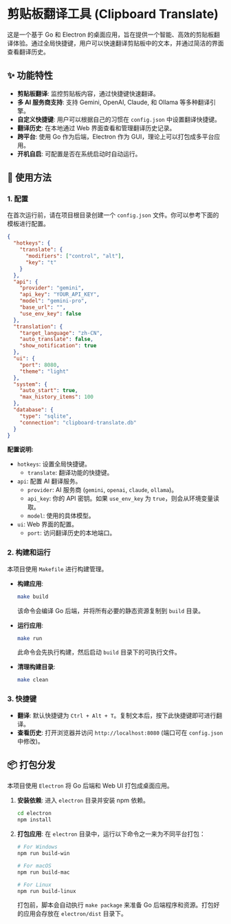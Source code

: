 # 剪贴板翻译工具 (Clipboard Translate)

这是一个基于 Go 和 Electron 的桌面应用，旨在提供一个智能、高效的剪贴板翻译体验。通过全局快捷键，用户可以快速翻译剪贴板中的文本，并通过简洁的界面查看翻译历史。

## ✨ 功能特性

*   **剪贴板翻译**: 监控剪贴板内容，通过快捷键快速翻译。
*   **多 AI 服务商支持**: 支持 Gemini, OpenAI, Claude, 和 Ollama 等多种翻译引擎。
*   **自定义快捷键**: 用户可以根据自己的习惯在 `config.json` 中设置翻译快捷键。
*   **翻译历史**: 在本地通过 Web 界面查看和管理翻译历史记录。
*   **跨平台**: 使用 Go 作为后端，Electron 作为 GUI，理论上可以打包成多平台应用。
*   **开机自启**: 可配置是否在系统启动时自动运行。


## 🚀 使用方法

### 1. 配置

在首次运行前，请在项目根目录创建一个 `config.json` 文件。你可以参考下面的模板进行配置。

```json
{
  "hotkeys": {
    "translate": {
      "modifiers": ["control", "alt"],
      "key": "t"
    }
  },
  "api": {
    "provider": "gemini",
    "api_key": "YOUR_API_KEY",
    "model": "gemini-pro",
    "base_url": "",
    "use_env_key": false
  },
  "translation": {
    "target_language": "zh-CN",
    "auto_translate": false,
    "show_notification": true
  },
  "ui": {
    "port": 8080,
    "theme": "light"
  },
  "system": {
    "auto_start": true,
    "max_history_items": 100
  },
  "database": {
    "type": "sqlite",
    "connection": "clipboard-translate.db"
  }
}
```

**配置说明:**

*   `hotkeys`: 设置全局快捷键。
    *   `translate`: 翻译功能的快捷键。
*   `api`: 配置 AI 翻译服务。
    *   `provider`: AI 服务商 (`gemini`, `openai`, `claude`, `ollama`)。
    *   `api_key`: 你的 API 密钥。如果 `use_env_key` 为 `true`，则会从环境变量读取。
    *   `model`: 使用的具体模型。
*   `ui`: Web 界面的配置。
    *   `port`: 访问翻译历史的本地端口。

### 2. 构建和运行

本项目使用 `Makefile` 进行构建管理。

*   **构建应用**:
    ```bash
    make build
    ```
    该命令会编译 Go 后端，并将所有必要的静态资源复制到 `build` 目录。

*   **运行应用**:
    ```bash
    make run
    ```
    此命令会先执行构建，然后启动 `build` 目录下的可执行文件。

*   **清理构建目录**:
    ```bash
    make clean
    ```

### 3. 快捷键

*   **翻译**: 默认快捷键为 `Ctrl + Alt + T`。复制文本后，按下此快捷键即可进行翻译。
*   **查看历史**: 打开浏览器并访问 `http://localhost:8080` (端口可在 `config.json` 中修改)。

## 📦 打包分发

本项目使用 `Electron` 将 Go 后端和 Web UI 打包成桌面应用。

1.  **安装依赖**:
    进入 `electron` 目录并安装 npm 依赖。
    ```bash
    cd electron
    npm install
    ```

2.  **打包应用**:
    在 `electron` 目录中，运行以下命令之一来为不同平台打包：
    ```bash
    # For Windows
    npm run build-win

    # For macOS
    npm run build-mac

    # For Linux
    npm run build-linux
    ```
    打包前，脚本会自动执行 `make package` 来准备 Go 后端程序和资源。打包好的应用会存放在 `electron/dist` 目录下。
